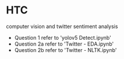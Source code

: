 # HTC
computer vision and twitter sentiment analysis

- Question 1 refer to 'yolov5 Detect.ipynb'
- Question 2a refer to 'Twitter - EDA.ipynb'
- Question 2b refer to 'Twitter - NLTK.ipynb'
